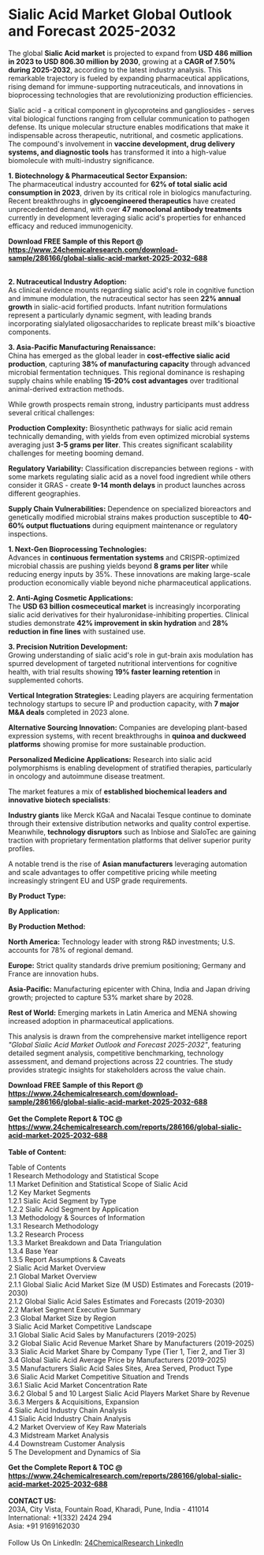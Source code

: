 <h1>Sialic Acid Market Global Outlook and Forecast 2025-2032</h1><p>The global <strong>Sialic Acid market</strong> is projected to expand from <strong>USD 486 million in 2023 to USD 806.30 million by 2030</strong>, growing at a <strong>CAGR of 7.50% during 2025-2032</strong>, according to the latest industry analysis. This remarkable trajectory is fueled by expanding pharmaceutical applications, rising demand for immune-supporting nutraceuticals, and innovations in bioprocessing technologies that are revolutionizing production efficiencies.</p><p>Sialic acid - a critical component in glycoproteins and gangliosides - serves vital biological functions ranging from cellular communication to pathogen defense. Its unique molecular structure enables modifications that make it indispensable across therapeutic, nutritional, and cosmetic applications. The compound's involvement in <strong>vaccine development, drug delivery systems, and diagnostic tools</strong> has transformed it into a high-value biomolecule with multi-industry significance.</p><p><strong>1. Biotechnology &amp; Pharmaceutical Sector Expansion:</strong><br>
The pharmaceutical industry accounted for <strong>62% of total sialic acid consumption in 2023</strong>, driven by its critical role in biologics manufacturing. Recent breakthroughs in <strong>glycoengineered therapeutics</strong> have created unprecedented demand, with over <strong>47 monoclonal antibody treatments</strong> currently in development leveraging sialic acid's properties for enhanced efficacy and reduced immunogenicity.</p><div><b>Download FREE Sample of this Report @ 
            <a href="https://www.24chemicalresearch.com/download-sample/286166/global-sialic-acid-market-2025-2032-688">
            https://www.24chemicalresearch.com/download-sample/286166/global-sialic-acid-market-2025-2032-688</a></b></div><br><p><strong>2. Nutraceutical Industry Adoption:</strong><br>
As clinical evidence mounts regarding sialic acid's role in cognitive function and immune modulation, the nutraceutical sector has seen <strong>22% annual growth</strong> in sialic-acid fortified products. Infant nutrition formulations represent a particularly dynamic segment, with leading brands incorporating sialylated oligosaccharides to replicate breast milk's bioactive components.</p><p><strong>3. Asia-Pacific Manufacturing Renaissance:</strong><br>
China has emerged as the global leader in <strong>cost-effective sialic acid production</strong>, capturing <strong>38% of manufacturing capacity</strong> through advanced microbial fermentation techniques. This regional dominance is reshaping supply chains while enabling <strong>15-20% cost advantages</strong> over traditional animal-derived extraction methods.</p><p>While growth prospects remain strong, industry participants must address several critical challenges:</p><p><strong>Production Complexity:</strong> Biosynthetic pathways for sialic acid remain technically demanding, with yields from even optimized microbial systems averaging just <strong>3-5 grams per liter</strong>. This creates significant scalability challenges for meeting booming demand.</p><p><strong>Regulatory Variability:</strong> Classification discrepancies between regions - with some markets regulating sialic acid as a novel food ingredient while others consider it GRAS - create <strong>9-14 month delays</strong> in product launches across different geographies.</p><p><strong>Supply Chain Vulnerabilities:</strong> Dependence on specialized bioreactors and genetically modified microbial strains makes production susceptible to <strong>40-60% output fluctuations</strong> during equipment maintenance or regulatory inspections.</p><p><strong>1. Next-Gen Bioprocessing Technologies:</strong><br>
Advances in <strong>continuous fermentation systems</strong> and CRISPR-optimized microbial chassis are pushing yields beyond <strong>8 grams per liter</strong> while reducing energy inputs by 35%. These innovations are making large-scale production economically viable beyond niche pharmaceutical applications.</p><p><strong>2. Anti-Aging Cosmetic Applications:</strong><br>
The <strong>USD 63 billion cosmeceutical market</strong> is increasingly incorporating sialic acid derivatives for their hyaluronidase-inhibiting properties. Clinical studies demonstrate <strong>42% improvement in skin hydration</strong> and <strong>28% reduction in fine lines</strong> with sustained use.</p><p><strong>3. Precision Nutrition Development:</strong><br>
Growing understanding of sialic acid's role in gut-brain axis modulation has spurred development of targeted nutritional interventions for cognitive health, with trial results showing <strong>19% faster learning retention</strong> in supplemented cohorts.</p><p><strong>Vertical Integration Strategies:</strong> Leading players are acquiring fermentation technology startups to secure IP and production capacity, with <strong>7 major M&amp;A deals</strong> completed in 2023 alone.</p><p><strong>Alternative Sourcing Innovation:</strong> Companies are developing plant-based expression systems, with recent breakthroughs in <strong>quinoa and duckweed platforms</strong> showing promise for more sustainable production.</p><p><strong>Personalized Medicine Applications:</strong> Research into sialic acid polymorphisms is enabling development of stratified therapies, particularly in oncology and autoimmune disease treatment.</p><p>The market features a mix of <strong>established biochemical leaders and innovative biotech specialists</strong>:</p><p><strong>Industry giants</strong> like Merck KGaA and Nacalai Tesque continue to dominate through their extensive distribution networks and quality control expertise. Meanwhile, <strong>technology disruptors</strong> such as Inbiose and SialoTec are gaining traction with proprietary fermentation platforms that deliver superior purity profiles.</p><p>A notable trend is the rise of <strong>Asian manufacturers</strong> leveraging automation and scale advantages to offer competitive pricing while meeting increasingly stringent EU and USP grade requirements.</p><p><strong>By Product Type:</strong></p><p><strong>By Application:</strong></p><p><strong>By Production Method:</strong></p><p><strong>North America:</strong> Technology leader with strong R&amp;D investments; U.S. accounts for 78% of regional demand.</p><p><strong>Europe:</strong> Strict quality standards drive premium positioning; Germany and France are innovation hubs.</p><p><strong>Asia-Pacific:</strong> Manufacturing epicenter with China, India and Japan driving growth; projected to capture 53% market share by 2028.</p><p><strong>Rest of World:</strong> Emerging markets in Latin America and MENA showing increased adoption in pharmaceutical applications.</p><p>This analysis is drawn from the comprehensive market intelligence report <em>"Global Sialic Acid Market Outlook and Forecast 2025-2032"</em>, featuring detailed segment analysis, competitive benchmarking, technology assessment, and demand projections across 22 countries. The study provides strategic insights for stakeholders across the value chain.</p><div><b>Download FREE Sample of this Report @ 
            <a href="https://www.24chemicalresearch.com/download-sample/286166/global-sialic-acid-market-2025-2032-688">
            https://www.24chemicalresearch.com/download-sample/286166/global-sialic-acid-market-2025-2032-688</a></b></div><br><div><b>Get the Complete Report & TOC @ 
            <a href="https://www.24chemicalresearch.com/reports/286166/global-sialic-acid-market-2025-2032-688">
            https://www.24chemicalresearch.com/reports/286166/global-sialic-acid-market-2025-2032-688</a></b></div><br>
            <b>Table of Content:</b><p>Table of Contents<br />
1 Research Methodology and Statistical Scope<br />
1.1 Market Definition and Statistical Scope of Sialic Acid<br />
1.2 Key Market Segments<br />
1.2.1 Sialic Acid Segment by Type<br />
1.2.2 Sialic Acid Segment by Application<br />
1.3 Methodology & Sources of Information<br />
1.3.1 Research Methodology<br />
1.3.2 Research Process<br />
1.3.3 Market Breakdown and Data Triangulation<br />
1.3.4 Base Year<br />
1.3.5 Report Assumptions & Caveats<br />
2 Sialic Acid Market Overview<br />
2.1 Global Market Overview<br />
2.1.1 Global Sialic Acid Market Size (M USD) Estimates and Forecasts (2019-2030)<br />
2.1.2 Global Sialic Acid Sales Estimates and Forecasts (2019-2030)<br />
2.2 Market Segment Executive Summary<br />
2.3 Global Market Size by Region<br />
3 Sialic Acid Market Competitive Landscape<br />
3.1 Global Sialic Acid Sales by Manufacturers (2019-2025)<br />
3.2 Global Sialic Acid Revenue Market Share by Manufacturers (2019-2025)<br />
3.3 Sialic Acid Market Share by Company Type (Tier 1, Tier 2, and Tier 3)<br />
3.4 Global Sialic Acid Average Price by Manufacturers (2019-2025)<br />
3.5 Manufacturers Sialic Acid Sales Sites, Area Served, Product Type<br />
3.6 Sialic Acid Market Competitive Situation and Trends<br />
3.6.1 Sialic Acid Market Concentration Rate<br />
3.6.2 Global 5 and 10 Largest Sialic Acid Players Market Share by Revenue<br />
3.6.3 Mergers & Acquisitions, Expansion<br />
4 Sialic Acid Industry Chain Analysis<br />
4.1 Sialic Acid Industry Chain Analysis<br />
4.2 Market Overview of Key Raw Materials<br />
4.3 Midstream Market Analysis<br />
4.4 Downstream Customer Analysis<br />
5 The Development and Dynamics of Sia</p><div><b>Get the Complete Report & TOC @ 
            <a href="https://www.24chemicalresearch.com/reports/286166/global-sialic-acid-market-2025-2032-688">
            https://www.24chemicalresearch.com/reports/286166/global-sialic-acid-market-2025-2032-688</a></b></div><br><b>CONTACT US:</b><br>
            203A, City Vista, Fountain Road, Kharadi, Pune, India - 411014<br>
            International: +1(332) 2424 294<br>
            Asia: +91 9169162030 <br><br>
            Follow Us On LinkedIn: <a href="https://www.linkedin.com/company/24chemicalresearch/">24ChemicalResearch LinkedIn</a>